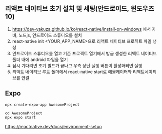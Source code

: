 ## 리액트 네이티브 초기 설치 및 세팅(안드로이드, 윈도우즈10)

1. https://dev-yakuza.github.io/ko/react-native/install-on-windows 에서 자바, 노드js, 안드로이드 스튜디오를 설치
2. react-native init <YOUR_APP_NAME>으로 리액트 네이티브 프로젝트 파일 생성
3. 안드로이드 스튜디오를 열고 기존 프로젝트 열기에서 방금 생성한 리액트 네이티브 폴더 내에 android 파일을 열기
4. 잠시 기다리면 초기 빌드가 끝나고 우측 상단 실행 버튼이 활성화되면 실행
5. 리액트 네이티브 루트 폴더에서 react-native start로 에뮬레이터와 리액트네이티브를 연결

## Expo

```
npx create-expo-app AwesomeProject

cd AwesomeProject
npx expo start
```

https://reactnative.dev/docs/environment-setup
